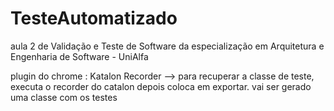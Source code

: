 # TesteAutomatizado
aula 2 de Validação e Teste de Software da especialização em Arquitetura e Engenharia de Software - UniAlfa

plugin do chrome : Katalon Recorder --> para recuperar a classe de teste, executa o recorder do catalon depois coloca em exportar. 
vai ser gerado uma classe com os testes
